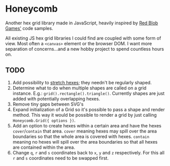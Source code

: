 # Honeycomb

Another hex grid library made in JavaScript, heavily inspired by [Red Blob Games'](http://www.redblobgames.com/grids/hexagons/) code samples.

All existing JS hex grid libraries I could find are coupled with some form of view. Most often a `<canvas>` element or the browser DOM. I want more separation of concerns...and a new hobby project to spend countless hours on.

## TODO

1. Add possibility to [stretch hexes](http://www.redblobgames.com/grids/hexagons/implementation.html#layout-test-size-tall); they needn't be regularly shaped.
2. Determine what to do when multiple shapes are called on a grid instance. E.g.: `grid().rectangle().triangle()`. Currently shapes are just added with potentially overlapping hexes.
3. Remove tiny gaps between SVG's
4. Expand initialization of a Grid so it's possible to pass a shape and render method. This way it would be possible to render a grid by just calling `Honeycomb.Grid({ options })`.
5. Add an option to create hexes within a certain area and have the hexes `cover`/`contain` that area. `cover` meaning hexes may spill over the area boundaries so that the whole area is covered with hexes. `contain` meaning no hexes will spill over the area boundaries so that all hexes are contained within the area.
6. Change `q`, `r` and `s` coordinates back to `x`, `y` and `z` respectively. For this all `r` and `s` coordinates need to be swapped first.
